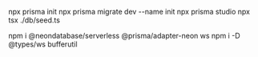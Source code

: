 npx prisma init
npx prisma migrate dev --name init
npx prisma studio
npx tsx ./db/seed.ts


npm i @neondatabase/serverless @prisma/adapter-neon ws
npm i -D @types/ws bufferutil